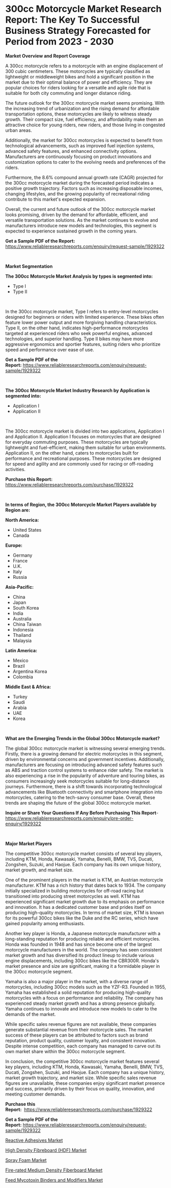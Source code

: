 <p><h1>300cc Motorcycle Market Research Report: The Key To Successful Business Strategy Forecasted for Period from 2023 - 2030</h1></p><p><strong>Market Overview and Report Coverage</strong></p>
<p><p>A 300cc motorcycle refers to a motorcycle with an engine displacement of 300 cubic centimeters. These motorcycles are typically classified as lightweight or middleweight bikes and hold a significant position in the market due to their optimal balance of power and efficiency. They are popular choices for riders looking for a versatile and agile ride that is suitable for both city commuting and longer distance riding.</p><p>The future outlook for the 300cc motorcycle market seems promising. With the increasing trend of urbanization and the rising demand for affordable transportation options, these motorcycles are likely to witness steady growth. Their compact size, fuel efficiency, and affordability make them an attractive choice for young riders, new riders, and those living in congested urban areas.</p><p>Additionally, the market for 300cc motorcycles is expected to benefit from technological advancements, such as improved fuel injection systems, advanced safety features, and enhanced connectivity options. Manufacturers are continuously focusing on product innovations and customization options to cater to the evolving needs and preferences of the riders.</p><p>Furthermore, the 8.6% compound annual growth rate (CAGR) projected for the 300cc motorcycle market during the forecasted period indicates a positive growth trajectory. Factors such as increasing disposable incomes, changing lifestyles, and the growing popularity of recreational riding contribute to this market's expected expansion.</p><p>Overall, the current and future outlook of the 300cc motorcycle market looks promising, driven by the demand for affordable, efficient, and versatile transportation solutions. As the market continues to evolve and manufacturers introduce new models and technologies, this segment is expected to experience sustained growth in the coming years.</p></p>
<p><strong>Get a Sample PDF of the Report:</strong> <a href="https://www.reliableresearchreports.com/enquiry/request-sample/1929322">https://www.reliableresearchreports.com/enquiry/request-sample/1929322</a></p>
<p>&nbsp;</p>
<p><strong>Market Segmentation</strong></p>
<p><strong>The 300cc Motorcycle Market Analysis by types is segmented into:</strong></p>
<p><ul><li>Type I</li><li>Type II</li></ul></p>
<p>&nbsp;</p>
<p><p>In the 300cc motorcycle market, Type I refers to entry-level motorcycles designed for beginners or riders with limited experience. These bikes often feature lower power output and more forgiving handling characteristics. Type II, on the other hand, indicates high-performance motorcycles targeted at experienced riders who seek powerful engines, advanced technologies, and superior handling. Type II bikes may have more aggressive ergonomics and sportier features, suiting riders who prioritize speed and performance over ease of use.</p></p>
<p><strong>Get a Sample PDF of the Report:</strong>&nbsp;<a href="https://www.reliableresearchreports.com/enquiry/request-sample/1929322">https://www.reliableresearchreports.com/enquiry/request-sample/1929322</a></p>
<p>&nbsp;</p>
<p><strong>The 300cc Motorcycle Market Industry Research by Application is segmented into:</strong></p>
<p><ul><li>Application I</li><li>Application II</li></ul></p>
<p>&nbsp;</p>
<p><p>The 300cc motorcycle market is divided into two applications, Application I and Application II. Application I focuses on motorcycles that are designed for everyday commuting purposes. These motorcycles are typically lightweight and fuel-efficient, making them suitable for urban environments. Application II, on the other hand, caters to motorcycles built for performance and recreational purposes. These motorcycles are designed for speed and agility and are commonly used for racing or off-roading activities.</p></p>
<p><strong>Purchase this Report:</strong>&nbsp; <a href="https://www.reliableresearchreports.com/purchase/1929322">https://www.reliableresearchreports.com/purchase/1929322</a></p>
<p>&nbsp;</p>
<p><strong>In terms of Region, the 300cc Motorcycle Market Players available by Region are:</strong></p>
<p>
    <p> <strong> North America: </strong>
        <ul>
            <li>United States</li>
            <li>Canada</li>
        </ul>
        </p> 
    <p> <strong> Europe: </strong>
        <ul>
            <li>Germany</li>
            <li>France</li>
            <li>U.K.</li>
            <li>Italy</li>
            <li>Russia</li>
        </ul>
        </p> 
    <p> <strong> Asia-Pacific: </strong>
        <ul>
            <li>China</li>
            <li>Japan</li>
            <li>South Korea</li>
            <li>India</li>
            <li>Australia</li>
            <li>China Taiwan</li>
            <li>Indonesia</li>
            <li>Thailand</li>
            <li>Malaysia</li>
        </ul>
        </p> 
    <p> <strong> Latin America: </strong>
        <ul>
            <li>Mexico</li>
            <li>Brazil</li>
            <li>Argentina Korea</li>
            <li>Colombia</li>
        </ul>
        </p> 
    <p> <strong> Middle East & Africa: </strong>
        <ul>
            <li>Turkey</li>
            <li>Saudi</li>
            <li>Arabia</li>
            <li>UAE</li>
            <li>Korea</li>
        </ul>
    </p>
    </p>
<p>&nbsp;</p>
<p><strong>What are the Emerging Trends in the Global 300cc Motorcycle market?</strong></p>
<p><p>The global 300cc motorcycle market is witnessing several emerging trends. Firstly, there is a growing demand for electric motorcycles in this segment, driven by environmental concerns and government incentives. Additionally, manufacturers are focusing on introducing advanced safety features such as ABS and traction control systems to enhance rider safety. The market is also experiencing a rise in the popularity of adventure and touring bikes, as consumers increasingly seek motorcycles suitable for long-distance journeys. Furthermore, there is a shift towards incorporating technological advancements like Bluetooth connectivity and smartphone integration into motorcycles, catering to the tech-savvy consumer base. Overall, these trends are shaping the future of the global 300cc motorcycle market.</p></p>
<p><strong>Inquire or Share Your Questions If Any Before Purchasing This Report</strong>- <a href="https://www.reliableresearchreports.com/enquiry/pre-order-enquiry/1929322">https://www.reliableresearchreports.com/enquiry/pre-order-enquiry/1929322</a></p>
<p>&nbsp;</p>
<p><strong>Major Market Players</strong></p>
<p><p>The competitive 300cc motorcycle market consists of several key players, including KTM, Honda, Kawasaki, Yamaha, Benelli, BMW, TVS, Ducati, Zongshen, Suzuki, and Haojue. Each company has its own unique history, market growth, and market size.</p><p>One of the prominent players in the market is KTM, an Austrian motorcycle manufacturer. KTM has a rich history that dates back to 1934. The company initially specialized in building motorcycles for off-road racing but transitioned into producing street motorcycles as well. KTM has experienced significant market growth due to its emphasis on performance and innovation. It has a dedicated customer base and prides itself on producing high-quality motorcycles. In terms of market size, KTM is known for its powerful 300cc bikes like the Duke and the RC series, which have gained popularity among enthusiasts.</p><p>Another key player is Honda, a Japanese motorcycle manufacturer with a long-standing reputation for producing reliable and efficient motorcycles. Honda was founded in 1948 and has since become one of the largest motorcycle manufacturers in the world. The company has seen consistent market growth and has diversified its product lineup to include various engine displacements, including 300cc bikes like the CBR300R. Honda's market presence and size are significant, making it a formidable player in the 300cc motorcycle segment.</p><p>Yamaha is also a major player in the market, with a diverse range of motorcycles, including 300cc models such as the YZF-R3. Founded in 1955, Yamaha has established a solid reputation for producing high-quality motorcycles with a focus on performance and reliability. The company has experienced steady market growth and has a strong presence globally. Yamaha continues to innovate and introduce new models to cater to the demands of the market.</p><p>While specific sales revenue figures are not available, these companies generate substantial revenue from their motorcycle sales. The market success of these players can be attributed to factors such as brand reputation, product quality, customer loyalty, and consistent innovation. Despite intense competition, each company has managed to carve out its own market share within the 300cc motorcycle segment.</p><p>In conclusion, the competitive 300cc motorcycle market features several key players, including KTM, Honda, Kawasaki, Yamaha, Benelli, BMW, TVS, Ducati, Zongshen, Suzuki, and Haojue. Each company has a unique history, market growth trajectory, and market size. While specific sales revenue figures are unavailable, these companies enjoy significant market presence and success, primarily driven by their focus on quality, innovation, and meeting customer demands.</p></p>
<p><strong>Purchase this Report:</strong>&nbsp;&nbsp;<a href="https://www.reliableresearchreports.com/purchase/1929322">https://www.reliableresearchreports.com/purchase/1929322</a></p>
<p></p>
<p><strong>Get a Sample PDF of the Report:</strong>&nbsp;<a href="https://www.reliableresearchreports.com/enquiry/request-sample/1929322">https://www.reliableresearchreports.com/enquiry/request-sample/1929322</a></p>
<p><p><a href="https://medium.com/@reportprime01/analyzing-reactive-adhesives-market-global-industry-perspective-and-forecast-2023-to-2030-3cf232539405">Reactive Adhesives Market</a></p><p><a href="https://github.com/castoriffic/Market-Research-Report-List-1/blob/main/high-density-fibreboard-hdf-market.md">High Density Fibreboard (HDF) Market</a></p><p><a href="https://medium.com/@reportprime03/spray-foam-market-furnishes-information-on-market-share-market-trends-and-market-growth-7df596f483b2">Spray Foam Market</a></p><p><a href="https://github.com/ashepherd82/Market-Research-Report-List-1/blob/main/fire-rated-medium-density-fiberboard-market.md">Fire-rated Medium Density Fiberboard Market</a></p><p><a href="https://medium.com/@ridhantakke90/feed-mycotoxin-binders-and-modifiers-market-report-reveals-the-latest-trends-and-growth-49897b73904c">Feed Mycotoxin Binders and Modifiers Market</a></p></p>